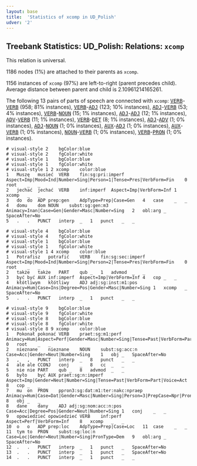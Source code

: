 ```yaml
---
layout: base
title:  'Statistics of xcomp in UD_Polish'
udver: '2'
---
```


## Treebank Statistics: UD_Polish: Relations: `xcomp`

This relation is universal.

1186 nodes (1%) are attached to their parents as `xcomp`.

1156 instances of `xcomp` (97%) are left-to-right (parent precedes child).
Average distance between parent and child is 2.10961214165261.

The following 13 pairs of parts of speech are connected with `xcomp`: <tt><a href="pl-pos-VERB.html">VERB</a></tt>-<tt><a href="pl-pos-VERB.html">VERB</a></tt> (958; 81% instances), <tt><a href="pl-pos-VERB.html">VERB</a></tt>-<tt><a href="pl-pos-ADJ.html">ADJ</a></tt> (123; 10% instances), <tt><a href="pl-pos-ADJ.html">ADJ</a></tt>-<tt><a href="pl-pos-VERB.html">VERB</a></tt> (53; 4% instances), <tt><a href="pl-pos-VERB.html">VERB</a></tt>-<tt><a href="pl-pos-NOUN.html">NOUN</a></tt> (15; 1% instances), <tt><a href="pl-pos-ADJ.html">ADJ</a></tt>-<tt><a href="pl-pos-ADJ.html">ADJ</a></tt> (12; 1% instances), <tt><a href="pl-pos-ADV.html">ADV</a></tt>-<tt><a href="pl-pos-VERB.html">VERB</a></tt> (11; 1% instances), <tt><a href="pl-pos-VERB.html">VERB</a></tt>-<tt><a href="pl-pos-DET.html">DET</a></tt> (8; 1% instances), <tt><a href="pl-pos-ADJ.html">ADJ</a></tt>-<tt><a href="pl-pos-ADV.html">ADV</a></tt> (1; 0% instances), <tt><a href="pl-pos-ADJ.html">ADJ</a></tt>-<tt><a href="pl-pos-NOUN.html">NOUN</a></tt> (1; 0% instances), <tt><a href="pl-pos-AUX.html">AUX</a></tt>-<tt><a href="pl-pos-ADJ.html">ADJ</a></tt> (1; 0% instances), <tt><a href="pl-pos-AUX.html">AUX</a></tt>-<tt><a href="pl-pos-VERB.html">VERB</a></tt> (1; 0% instances), <tt><a href="pl-pos-NOUN.html">NOUN</a></tt>-<tt><a href="pl-pos-VERB.html">VERB</a></tt> (1; 0% instances), <tt><a href="pl-pos-VERB.html">VERB</a></tt>-<tt><a href="pl-pos-PRON.html">PRON</a></tt> (1; 0% instances).


~~~ conllu
# visual-style 2	bgColor:blue
# visual-style 2	fgColor:white
# visual-style 1	bgColor:blue
# visual-style 1	fgColor:white
# visual-style 1 2 xcomp	color:blue
1	Muszę	musieć	VERB	fin:sg:pri:imperf	Aspect=Imp|Mood=Ind|Number=Sing|Person=1|Tense=Pres|VerbForm=Fin	0	root	_	_
2	jechać	jechać	VERB	inf:imperf	Aspect=Imp|VerbForm=Inf	1	xcomp	_	_
3	do	do	ADP	prep:gen	AdpType=Prep|Case=Gen	4	case	_	_
4	domu	dom	NOUN	subst:sg:gen:m3	Animacy=Inan|Case=Gen|Gender=Masc|Number=Sing	2	obl:arg	_	SpaceAfter=No
5	.	.	PUNCT	interp	_	1	punct	_	_

~~~


~~~ conllu
# visual-style 4	bgColor:blue
# visual-style 4	fgColor:white
# visual-style 1	bgColor:blue
# visual-style 1	fgColor:white
# visual-style 1 4 xcomp	color:blue
1	Potrafisz	potrafić	VERB	fin:sg:sec:imperf	Aspect=Imp|Mood=Ind|Number=Sing|Person=2|Tense=Pres|VerbForm=Fin	0	root	_	_
2	także	także	PART	qub	_	1	advmod	_	_
3	być	być	AUX	inf:imperf	Aspect=Imp|VerbForm=Inf	4	cop	_	_
4	kłótliwym	kłótliwy	ADJ	adj:sg:inst:m1:pos	Animacy=Hum|Case=Ins|Degree=Pos|Gender=Masc|Number=Sing	1	xcomp	_	SpaceAfter=No
5	.	.	PUNCT	interp	_	1	punct	_	_

~~~


~~~ conllu
# visual-style 9	bgColor:blue
# visual-style 9	fgColor:white
# visual-style 8	bgColor:blue
# visual-style 8	fgColor:white
# visual-style 8 9 xcomp	color:blue
1	Pokonał	pokonać	VERB	praet:sg:m1:perf	Animacy=Hum|Aspect=Perf|Gender=Masc|Number=Sing|Tense=Past|VerbForm=Part|Voice=Act	0	root	_	_
2	nieznane	nieznane	NOUN	subst:sg:acc:n	Case=Acc|Gender=Neut|Number=Sing	1	obj	_	SpaceAfter=No
3	,	,	PUNCT	interp	_	8	punct	_	_
4	ale	ale	CCONJ	conj	_	8	cc	_	_
5	nie	nie	PART	qub	_	8	advmod	_	_
6	było	być	AUX	praet:sg:n:imperf	Aspect=Imp|Gender=Neut|Number=Sing|Tense=Past|VerbForm=Part|Voice=Act	8	cop	_	_
7	mu	on	PRON	ppron3:sg:dat:m1:ter:nakc:npraep	Animacy=Hum|Case=Dat|Gender=Masc|Number=Sing|Person=3|PrepCase=Npr|PronType=Prs|Variant=Short	8	obj	_	_
8	dane	dany	ADJ	adj:sg:nom:acc:n:pos	Case=Acc|Degree=Pos|Gender=Neut|Number=Sing	1	conj	_	_
9	opowiedzieć	opowiedzieć	VERB	inf:perf	Aspect=Perf|VerbForm=Inf	8	xcomp	_	_
10	o	o	ADP	prep:loc	AdpType=Prep|Case=Loc	11	case	_	_
11	tym	to	PRON	subst:sg:loc:n	Case=Loc|Gender=Neut|Number=Sing|PronType=Dem	9	obl:arg	_	SpaceAfter=No
12	.	.	PUNCT	interp	_	1	punct	_	SpaceAfter=No
13	.	.	PUNCT	interp	_	1	punct	_	SpaceAfter=No
14	.	.	PUNCT	interp	_	1	punct	_	_

~~~


